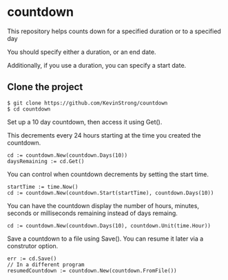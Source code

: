 # countdown #

This repository helps counts down for a specified duration or to a specified day

You should specify either a duration, or an end date.  

Additionally, if you use a duration, you can specify a start date.

## Clone the project

```
$ git clone https://github.com/KevinStrong/countdown
$ cd countdown
```

Set up a 10 day countdown, then access it using Get().

This decrements every 24 hours starting at the time you created the countdown.
```
cd := countdown.New(countdown.Days(10))
daysRemaining := cd.Get() 
```

You can control when countdown decrements by setting the start time.
``` 
startTime := time.Now()
cd := countdown.New(countdown.Start(startTime), countdown.Days(10))
```

You can have the countdown display the number of hours, minutes, seconds or milliseconds remaining instead of days remaing.
```
cd := countdown.New(countdown.Days(10), countdown.Unit(time.Hour))
```

Save a countdown to a file using Save().
You can resume it later via a construtor option.
```
err := cd.Save()
// In a different program
resumedCountdown := countdown.New(countdown.FromFile())
```
